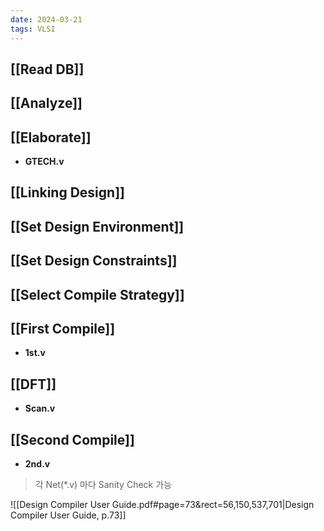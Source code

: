 ```yaml
---
date: 2024-03-21
tags: VLSI
---
```


## [[Read DB]]



## [[Analyze]]



## [[Elaborate]]

- **GTECH.v**

## [[Linking Design]]



## [[Set Design Environment]]



## [[Set Design Constraints]]



## [[Select Compile Strategy]]



## [[First Compile]]

- **1st.v**

## [[DFT]]

- **Scan.v**

## [[Second Compile]]

- **2nd.v**

> 각 Net(\*.v) 마다 Sanity Check 가능

![[Design Compiler User Guide.pdf#page=73&rect=56,150,537,701|Design Compiler User Guide, p.73]]